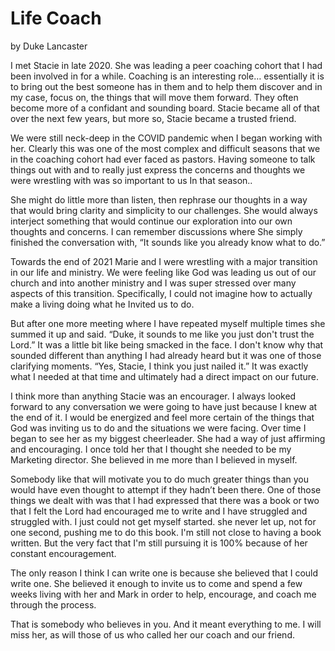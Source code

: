 # Life Coach

by Duke Lancaster

I met Stacie in late 2020. She was leading a peer coaching cohort that I had been involved in for a while. Coaching is
an interesting role… essentially it is to bring out the best someone has in them and to help them discover and in my
case, focus on, the things that will move them forward. They often become more of a confidant and sounding board. Stacie
became all of that over the next few years, but more so, Stacie became a trusted friend.

We were still neck-deep in the COVID pandemic when I began working with her. Clearly this was one of the most complex
and difficult seasons that we in the coaching cohort had ever faced as pastors. Having someone to talk things out with
and to really just express the concerns and thoughts we were wrestling with was so important to us In that season..

She might do little more than listen, then rephrase our thoughts in a way that would bring clarity and simplicity to our
challenges. She would always interject something that would continue our exploration into our own thoughts and concerns.
I can remember discussions where She simply finished the conversation with, “It sounds like you already know what to
do.”

Towards the end of 2021 Marie and I were wrestling with a major transition in our life and ministry. We were feeling
like God was leading us out of our church and into another ministry and I was super stressed over many aspects of this
transition. Specifically, I could not imagine how to actually make a living doing what he Invited us to do.

But after one more meeting where I have repeated myself multiple times she summed it up and said. “Duke, it sounds to me
like you just don't trust the Lord.” It was a little bit like being smacked in the face. I don't know why that sounded
different than anything I had already heard but it was one of those clarifying moments. “Yes, Stacie, I think you just
nailed it.” It was exactly what I needed at that time and ultimately had a direct impact on our future.

I think more than anything Stacie was an encourager. I always looked forward to any conversation we were going to have
just because I knew at the end of it. I would be energized and feel more certain of the things that God was inviting us
to do and the situations we were facing. Over time I began to see her as my biggest cheerleader. She had a way of just
affirming and encouraging. I once told her that I thought she needed to be my Marketing director. She believed in me
more than I believed in myself.

Somebody like that will motivate you to do much greater things than you would have even thought to attempt if they
hadn’t been there. One of those things we dealt with was that I had expressed that there was a book or two that I felt
the Lord had encouraged me to write and I have struggled and struggled with. I just could not get myself started. she
never let up, not for one second, pushing me to do this book. I'm still not close to having a book written. But the very
fact that I'm still pursuing it is 100% because of her constant encouragement.

The only reason I think I can write one is because she believed that I could write one. She believed it enough to invite
us to come and spend a few weeks living with her and Mark in order to help, encourage, and coach me through the process.

That is somebody who believes in you. And it meant everything to me. I will miss her, as will those of us who called her
our coach and our friend.
